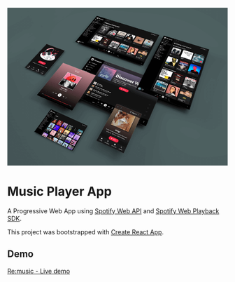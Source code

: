 ![screenshot](public/screenshot.png)

# Music Player App

A Progressive Web App using [Spotify Web API](https://developer.spotify.com/documentation/web-api/) and [Spotify Web Playback SDK](https://developer.spotify.com/documentation/web-playback-sdk/).

This project was bootstrapped with [Create React App](https://github.com/facebook/create-react-app).

## Demo

[Re:music - Live demo](https://re-music.herokuapp.com/)
